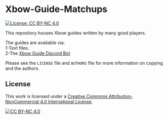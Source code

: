 # Xbow-Guide-Matchups
  
[![License: CC BY-NC 4.0](https://img.shields.io/badge/License-CC%20BY--NC%204.0-lightgrey.svg)](https://creativecommons.org/licenses/by-nc/4.0/)
  
  
This repository houses Xbow guides written by many good players.     
     
The guides are available via:     
1-Text files.     
2-The [Xbow Guide Discord Bot](https://discord.com/api/oauth2/authorize?client_id=839764015567470603&permissions=511040&scope=bot)     
     
Please see the `LICENSE` file and `AUTHORS` file for more information on copying and the authors.  
  
    
## License 
   


This work is licensed under a
[Creative Commons Attribution-NonCommercial 4.0 International License](https://creativecommons.org/licenses/by-nc/4.0/).

[![CC BY-NC 4.0][cc-by-nc-image]][cc-by-nc]

[cc-by-nc]: http://creativecommons.org/licenses/by-nc/4.0/
[cc-by-nc-image]: https://licensebuttons.net/l/by-nc/4.0/88x31.png
[cc-by-nc-sa-shield]: https://img.shields.io/badge/License-CC%20BY--NC--SA%204.0-lightgrey.svg
